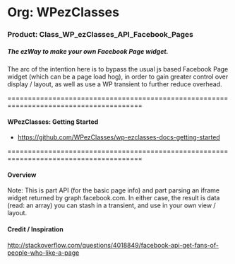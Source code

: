 # Org: WPezClasses
### Product: Class_WP_ezClasses_API_Facebook_Pages

##### The ezWay to make your own Facebook Page widget.

The arc of the intention here is to bypass the usual js based Facebook Page widget (which can be a page load hog), 
in order to gain greater control over display / layout, as well as use a WP transient to further reduce overhead.

=======================================================================================

#### WPezClasses: Getting Started
- https://github.com/WPezClasses/wp-ezclasses-docs-getting-started

=======================================================================================


#### Overview

Note: This is part API (for the basic page info) and part parsing an iframe widget returned by graph.facebook.com. In either case,
the result is data (read: an array) you can stash in a transient, and use in your own view / layout. 


#### Credit / Inspiration

http://stackoverflow.com/questions/4018849/facebook-api-get-fans-of-people-who-like-a-page